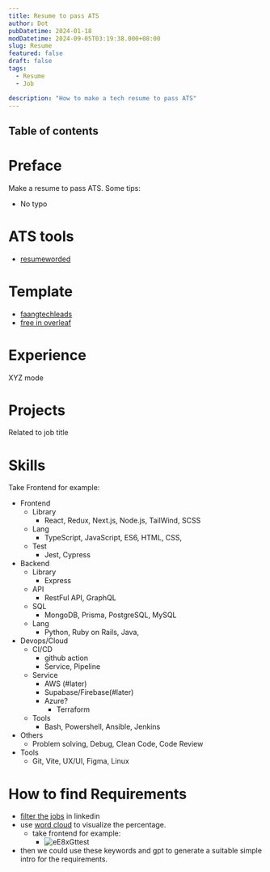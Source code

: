 ```yaml
---
title: Resume to pass ATS
author: Dot
pubDatetime: 2024-01-18
modDatetime: 2024-09-05T03:19:38.000+08:00
slug: Resume
featured: false
draft: false
tags:
  - Resume
  - Job

description: "How to make a tech resume to pass ATS"
---
```


## Table of contents

# Preface

Make a resume to pass ATS. Some tips:

- No typo

# ATS tools

- [resumeworded](https://resumeworded.com/)

# Template

- [faangtechleads](https://www.faangtechleads.com/)
- [free in overleaf](https://www.overleaf.com/latex/templates/jakes-resume/syzfjbzwjncs)

# Experience

XYZ mode

# Projects

Related to job title

# Skills

Take Frontend for example:

- Frontend
  - Library
    - React, Redux, Next.js, Node.js, TailWind, SCSS
  - Lang
    - TypeScript, JavaScript, ES6, HTML, CSS,
  - Test
    - Jest, Cypress
- Backend
  - Library
    - Express
  - API
    - RestFul API, GraphQL
  - SQL
    - MongoDB, Prisma, PostgreSQL, MySQL
  - Lang
    - Python, Ruby on Rails, Java,
- Devops/Cloud
  - CI/CD
    - github action
    - Service, Pipeline
  - Service
    - AWS (#later)
    - Supabase/Firebase(#later)
    - Azure?
      - Terraform
  - Tools
    - Bash, Powershell, Ansible, Jenkins
- Others
  - Problem solving, Debug, Clean Code, Code Review
- Tools
  - Git, Vite, UX/UI, Figma, Linux

# How to find Requirements

- [filter the jobs](https://www.linkedin.com/jobs/search/?currentJobId=3641478664&distance=25&f_WT=2&geoId=91000000&keywords=frontend%20developer&origin=JOB_SEARCH_PAGE_KEYWORD_HISTORY&refresh=true&start=25) in linkedin
- use [word cloud](https://wordart.com/create) to visualize the percentage.
  - take frontend for example:
    - ![eE8xGttest](https://cdn.jsdelivr.net/gh/h3x311/upic@main/LC3/2024/eE8xGttest.jpg)
- then we could use these keywords and gpt to generate a suitable simple intro for the requirements.
